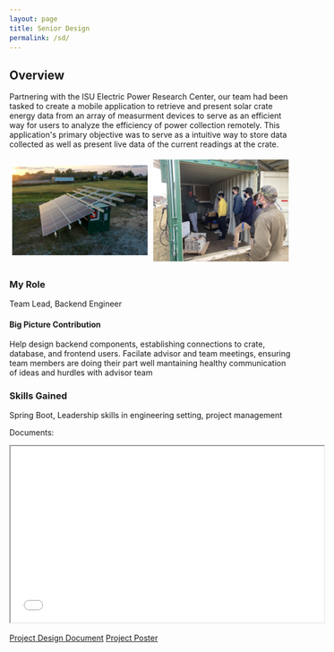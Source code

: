 ```yaml
---
layout: page
title: Senior Design
permalink: /sd/
---
```


## Overview
Partnering with the ISU Electric Power Research Center, our team had been tasked to create a mobile application to retrieve and present solar crate energy data from an array of measurment devices to serve as an efficient way for users to analyze the efficiency of power collection remotely. This application's primary objective was to serve as a intuitive way to store data collected as well as present live data of the current readings at the crate.

<div style="display:flex;align-items:center;">
  <div style="flex:50%;padding:5px;">
    <img src="/images/crate_pic.png" style="width:100%;">
  </div>
  <div style="flex:50%;padding:5px;">
    <img src="/images/crateVisit3.jpg" style="width:100%;">
  </div>
</div>

### My Role
Team Lead, Backend Engineer

#### Big Picture Contribution
Help design backend components, establishing connections to crate, database, and frontend users. Facilate advisor and team meetings, ensuring team members are doing their part well mantaining healthy communication of ideas and hurdles with advisor team

### Skills Gained
Spring Boot, Leadership skills in engineering setting, project management

Documents:

<iframe width="560" height="315" src="/videos/DemoV2 _com.mp4" style=""></iframe>

<a href="/documents/sd-design_document.pdf">Project Design Document</a>
<a href="/documents/sddec21-21_poster.pdf">Project Poster</a>
